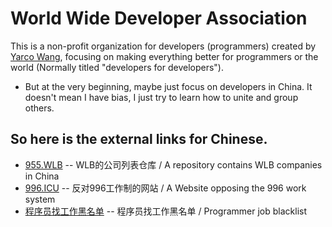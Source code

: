 # World Wide Developer Association

This is a non-profit organization for developers (programmers) created by [Yarco Wang](https://www.bbish.net/), focusing on making everything better for programmers or the world (Normally titled "developers for developers").

* But at the very beginning, maybe just focus on developers in China. It doesn't mean I have bias, I just try to learn how to unite and group others.

## So here is the external links for Chinese.

* [955.WLB](https://github.com/formulahendry/955.WLB) -- WLB的公司列表仓库 / A repository contains WLB companies in China
* [996.ICU](https://996.icu/) -- 反对996工作制的网站 / A Website opposing the 996 work system
* [程序员找工作黑名单](https://github.com/shengxinjing/programmer-job-blacklist) -- 程序员找工作黑名单 / Programmer job blacklist
